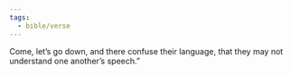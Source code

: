```yaml
---
tags:
  - bible/verse
---
```

Come, let’s go down, and there confuse their language, that they may not understand one another’s speech.”